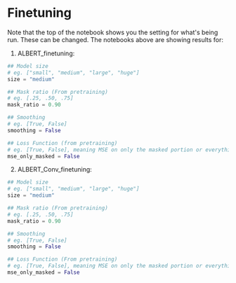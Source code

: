 # Finetuning

Note that the top of the notebook shows you the setting for what's being run. These can be changed. The notebooks above are showing results for:

1. ALBERT_finetuning: 
```python
## Model size
# eg. ["small", "medium", "large", "huge"]
size = "medium"

## Mask ratio (From pretraining)
# eg. [.25, .50, .75]
mask_ratio = 0.90

## Smoothing
# eg. [True, False]
smoothing = False

## Loss Function (from pretraining) 
# eg. [True, False], meaning MSE on only the masked portion or everything in the reconstruction
mse_only_masked = False
```

2. ALBERT_Conv_finetuning:
```python
## Model size
# eg. ["small", "medium", "large", "huge"]
size = "medium"

## Mask ratio (From pretraining)
# eg. [.25, .50, .75]
mask_ratio = 0.90

## Smoothing
# eg. [True, False]
smoothing = False

## Loss Function (From pretraining)
# eg. [True, False], meaning MSE on only the masked portion or everything in the reconstruction
mse_only_masked = False
```
